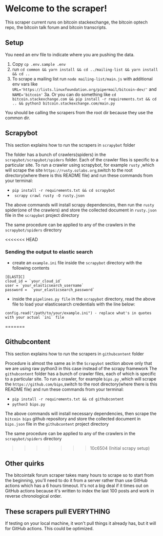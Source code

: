# Welcome to the scraper!

This scraper current runs on bitcoin stackexchange, the bitcoin optech repo, the bitcoin talk forum and bitcoin transcripts.

## Setup

You need an env file to indicate where you are pushing the data.

1. Copy `cp .env.sample .env`
2. run `cd common && yarn install && cd ../mailing-list && yarn install && cd ..`
3. To scrape a mailing list run `node mailing-list/main.js` with additional env vars like `URL='https://lists.linuxfoundation.org/pipermail/bitcoin-dev/'` and `NAME='bitcoin'`
3a. Or you can do something like `cd bitcoin.stackexchange.com && pip install -r requirements.txt && cd .. && python3 bitcoin.stackexchange.com/main.py`

You should be calling the scrapers from the root dir because they use the common dir.

## Scrapybot 

This section explains how to run the scrapers in `scrapybot` folder

The folder has a bunch of crawlers(spiders) in the `scrapybot/scrapybot/spiders` folder. Each of the crawler files is specific to a particular site.
To run a crawler using scrapybot, for example `rusty` ,which will scrape the site `https://rusty.ozlabs.org`,switch to the root directory(where there is this README file) and run these commands from your terminal:
- `pip install -r requirements.txt && cd scrapybot`
- ` scrapy crawl rusty -O rusty.json`

The above commands will install scrapy dependencies, then run the `rusty` spider(one of the crawlers) and store the collected document in `rusty.json` file in the `scrapybot` project directory

The same procedure can be applied to any of the crawlers in the `scrapybot/spiders` directory

<<<<<<< HEAD
### Sending the output to elastic search

- create an `example.ini` file inside the `scrapybot` directory with the following contents
```
[ELASTIC]
cloud_id = `your_cloud_id` 
user = `your_elasticsearch_username`
password =  `your_elasticsearch_password`
```
- inside the `pipelines.py file` in the `scrapybot` directory, read the above file to load your elasticsearch credentials with the line below:
```
config.read("/path/to/your/example.ini") - replace what's in quotes with your actual `ini` file
```

=======
## Githubcontent 

This section explains how to run the scrapers in `githubcontent` folder

Procedure is almost the same as in the `Scrapybot` section above only that we are using raw python3 in this case instead of the scrapy framework
The `githubcontent` folder has a bunch of crawler files, each of which is specific to a particular site.
To run a crawler, for example `bips.py` ,which will scrape the `https://github.com/bips`,switch to the root directory(where there is this README file) and run these commands from your terminal:
- `pip install -r requirements.txt && cd githubcontent`
- `python3 bips.py`

The above commands will install necessary dependencies, then scrape the `bitcoin bips` github repository and store the collected document in `bips.json` file in the `githubcontent` project directory

The same procedure can be applied to any of the crawlers in the `scrapybot/spiders` directory
>>>>>>> 10c6504 (Initial scrapy setup)
## Other quirks

The bitcointalk forum scraper takes many hours to scrape so to start from the beginning, you'll need to do it from a server rather than use GitHub actions which has a 6 hours timeout. It's not a big deal if it times out on GitHub actions because it's written to index the last 100 posts and work in reverse chronological order.

## These scrapers pull EVERYTHING

If testing on your local machine, it won't pull things it already has, but it will for GitHub actions. This could be optimized.
